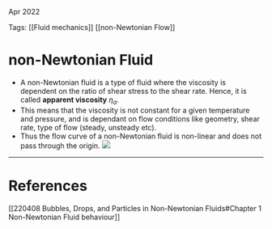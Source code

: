 Apr 2022
    

Tags: [[Fluid mechanics]] [[non-Newtonian Flow]]

# non-Newtonian Fluid
- A non-Newtonian fluid is a type of fluid where the viscosity is dependent on the ratio of shear stress to the shear rate. Hence, it is called **apparent viscosity** $\eta_a$.
- This means that the viscosity is not constant for a given temperature and pressure, and is dependant on flow conditions like geometry, shear rate, type of flow (steady, unsteady etc).
- Thus the flow curve of a non-Newtonian fluid is non-linear and does not pass through the origin.
![](http://127.0.0.1:34023/978-0-387-92897-5_14_Part_Fig4-143_HTML.png)

---
# References
[[220408 Bubbles, Drops, and Particles in Non-Newtonian Fluids#Chapter 1 Non-Newtonian Fluid behaviour]]